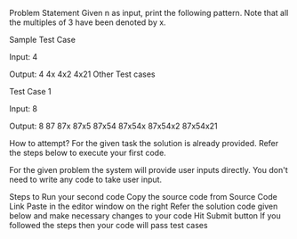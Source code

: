 Problem Statement
Given n as input, print the following pattern. Note that all the multiples of 3 have
been denoted by x.

Sample Test Case

Input:
4

Output:
4
4x
4x2
4x21
Other Test cases

Test Case 1

Input:
8

Output:
8
87
87x
87x5
87x54
87x54x
87x54x2
87x54x21

How to attempt?
For the given task the solution is already provided. Refer the steps below to execute your first code.

For the given problem the system will provide user inputs directly. You don't need to write any code to take user input.

Steps to Run your second code
Copy the source code from Source Code Link
Paste in the editor window on the right
Refer the solution code given below and make necessary changes to your code
Hit Submit button
If you followed the steps then your code will pass test cases


